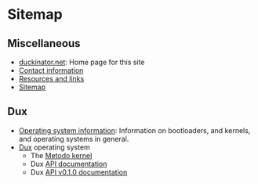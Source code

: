 # Sitemap #

## Miscellaneous ##

* [duckinator.net](/): Home page for this site
* [Contact information](/contact)
* [Resources and links](/resources)
* [Sitemap](/sitemap)

## Dux ##

* [Operating system information](/osinfo): Information on bootloaders, and kernels, and operating systems in general.
* [Dux](/dux) operating system
  * The [Metodo kernel](/dux/metodo)
  * Dux [API documentation](/api)
   * Dux [API v0.1.0 documentation](/api/v0.1.0)

